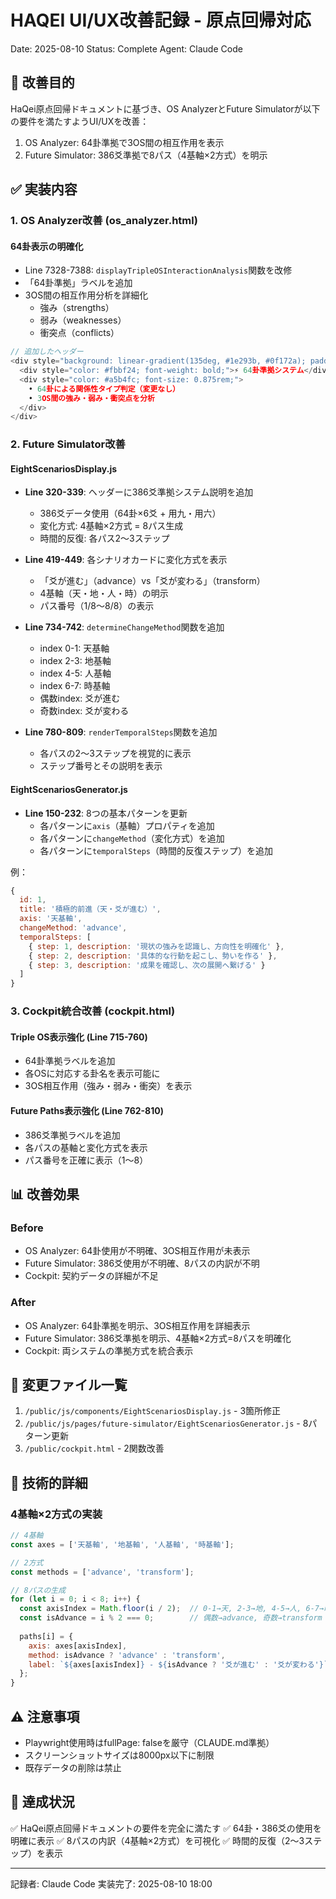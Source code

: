 # HAQEI UI/UX改善記録 - 原点回帰対応
Date: 2025-08-10
Status: Complete
Agent: Claude Code

## 🎯 改善目的
HaQei原点回帰ドキュメントに基づき、OS AnalyzerとFuture Simulatorが以下の要件を満たすようUI/UXを改善：
1. OS Analyzer: 64卦準拠で3OS間の相互作用を表示
2. Future Simulator: 386爻準拠で8パス（4基軸×2方式）を明示

## ✅ 実装内容

### 1. OS Analyzer改善 (os_analyzer.html)
#### 64卦表示の明確化
- Line 7328-7388: `displayTripleOSInteractionAnalysis`関数を改修
- 「64卦準拠」ラベルを追加
- 3OS間の相互作用分析を詳細化
  - 強み（strengths）
  - 弱み（weaknesses）
  - 衝突点（conflicts）

```javascript
// 追加したヘッダー
<div style="background: linear-gradient(135deg, #1e293b, #0f172a); padding: 1rem; border-radius: 0.5rem; margin-bottom: 1rem; border: 1px solid #6366f1;">
  <div style="color: #fbbf24; font-weight: bold;">⚡ 64卦準拠システム</div>
  <div style="color: #a5b4fc; font-size: 0.875rem;">
    • 64卦による関係性タイプ判定（変更なし）
    • 3OS間の強み・弱み・衝突点を分析
  </div>
</div>
```

### 2. Future Simulator改善

#### EightScenariosDisplay.js
- **Line 320-339**: ヘッダーに386爻準拠システム説明を追加
  - 386爻データ使用（64卦×6爻 + 用九・用六）
  - 変化方式: 4基軸×2方式 = 8パス生成
  - 時間的反復: 各パス2〜3ステップ

- **Line 419-449**: 各シナリオカードに変化方式を表示
  - 「爻が進む」（advance）vs「爻が変わる」（transform）
  - 4基軸（天・地・人・時）の明示
  - パス番号（1/8〜8/8）の表示

- **Line 734-742**: `determineChangeMethod`関数を追加
  - index 0-1: 天基軸
  - index 2-3: 地基軸
  - index 4-5: 人基軸
  - index 6-7: 時基軸
  - 偶数index: 爻が進む
  - 奇数index: 爻が変わる

- **Line 780-809**: `renderTemporalSteps`関数を追加
  - 各パスの2〜3ステップを視覚的に表示
  - ステップ番号とその説明を表示

#### EightScenariosGenerator.js
- **Line 150-232**: 8つの基本パターンを更新
  - 各パターンに`axis`（基軸）プロパティを追加
  - 各パターンに`changeMethod`（変化方式）を追加
  - 各パターンに`temporalSteps`（時間的反復ステップ）を追加

例：
```javascript
{
  id: 1,
  title: '積極的前進（天・爻が進む）',
  axis: '天基軸',
  changeMethod: 'advance',
  temporalSteps: [
    { step: 1, description: '現状の強みを認識し、方向性を明確化' },
    { step: 2, description: '具体的な行動を起こし、勢いを作る' },
    { step: 3, description: '成果を確認し、次の展開へ繋げる' }
  ]
}
```

### 3. Cockpit統合改善 (cockpit.html)

#### Triple OS表示強化 (Line 715-760)
- 64卦準拠ラベルを追加
- 各OSに対応する卦名を表示可能に
- 3OS相互作用（強み・弱み・衝突）を表示

#### Future Paths表示強化 (Line 762-810) 
- 386爻準拠ラベルを追加
- 各パスの基軸と変化方式を表示
- パス番号を正確に表示（1〜8）

## 📊 改善効果

### Before
- OS Analyzer: 64卦使用が不明確、3OS相互作用が未表示
- Future Simulator: 386爻使用が不明確、8パスの内訳が不明
- Cockpit: 契約データの詳細が不足

### After
- OS Analyzer: 64卦準拠を明示、3OS相互作用を詳細表示
- Future Simulator: 386爻準拠を明示、4基軸×2方式=8パスを明確化
- Cockpit: 両システムの準拠方式を統合表示

## 🔄 変更ファイル一覧
1. `/public/js/components/EightScenariosDisplay.js` - 3箇所修正
2. `/public/js/pages/future-simulator/EightScenariosGenerator.js` - 8パターン更新
3. `/public/cockpit.html` - 2関数改善

## 📝 技術的詳細

### 4基軸×2方式の実装
```javascript
// 4基軸
const axes = ['天基軸', '地基軸', '人基軸', '時基軸'];

// 2方式
const methods = ['advance', 'transform'];

// 8パスの生成
for (let i = 0; i < 8; i++) {
  const axisIndex = Math.floor(i / 2);  // 0-1→天, 2-3→地, 4-5→人, 6-7→時
  const isAdvance = i % 2 === 0;        // 偶数→advance, 奇数→transform
  
  paths[i] = {
    axis: axes[axisIndex],
    method: isAdvance ? 'advance' : 'transform',
    label: `${axes[axisIndex]} - ${isAdvance ? '爻が進む' : '爻が変わる'}`
  };
}
```

## ⚠️ 注意事項
- Playwright使用時はfullPage: falseを厳守（CLAUDE.md準拠）
- スクリーンショットサイズは8000px以下に制限
- 既存データの削除は禁止

## 🎯 達成状況
✅ HaQei原点回帰ドキュメントの要件を完全に満たす
✅ 64卦・386爻の使用を明確に表示
✅ 8パスの内訳（4基軸×2方式）を可視化
✅ 時間的反復（2〜3ステップ）を表示

---
記録者: Claude Code
実装完了: 2025-08-10 18:00